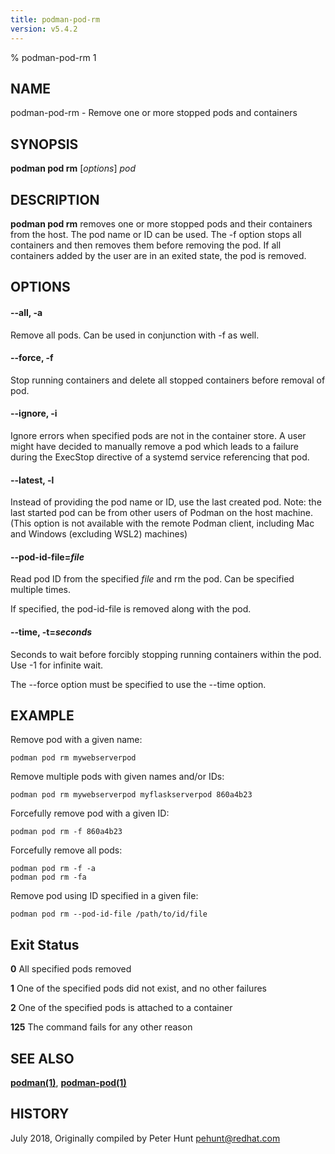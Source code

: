 ```yaml
---
title: podman-pod-rm
version: v5.4.2
---
```


% podman-pod-rm 1

## NAME
podman\-pod\-rm - Remove one or more stopped pods and containers

## SYNOPSIS
**podman pod rm** [*options*] *pod*

## DESCRIPTION
**podman pod rm** removes one or more stopped pods and their containers from the host.  The pod name or ID can be used. The \-f option stops all containers and then removes them before removing the pod. If all containers added by the user are in an exited state, the pod is removed.

## OPTIONS

#### **--all**, **-a**

Remove all pods.  Can be used in conjunction with \-f as well.

#### **--force**, **-f**

Stop running containers and delete all stopped containers before removal of pod.


[//]: # (BEGIN included file options/ignore.md)
#### **--ignore**, **-i**

Ignore errors when specified pods are not in the container store.  A user
might have decided to manually remove a pod which leads to a failure
during the ExecStop directive of a systemd service referencing that pod.

[//]: # (END   included file options/ignore.md)


[//]: # (BEGIN included file options/latest.md)
#### **--latest**, **-l**

Instead of providing the pod name or ID, use the last created pod.
Note: the last started pod can be from other users of Podman on the host machine.
(This option is not available with the remote Podman client, including Mac and Windows
(excluding WSL2) machines)

[//]: # (END   included file options/latest.md)


[//]: # (BEGIN included file options/pod-id-file.pod.md)
#### **--pod-id-file**=*file*

Read pod ID from the specified *file* and rm the pod. Can be specified multiple times.

[//]: # (END   included file options/pod-id-file.pod.md)
If specified, the pod-id-file is removed along with the pod.


[//]: # (BEGIN included file options/time.md)
#### **--time**, **-t**=*seconds*

Seconds to wait before forcibly stopping running containers within the pod.
Use -1 for infinite wait.

[//]: # (END   included file options/time.md)

The --force option must be specified to use the --time option.

## EXAMPLE

Remove pod with a given name:
```
podman pod rm mywebserverpod
```

Remove multiple pods with given names and/or IDs:
```
podman pod rm mywebserverpod myflaskserverpod 860a4b23
```

Forcefully remove pod with a given ID:
```
podman pod rm -f 860a4b23
```

Forcefully remove all pods:
```
podman pod rm -f -a
podman pod rm -fa
```

Remove pod using ID specified in a given file:
```
podman pod rm --pod-id-file /path/to/id/file
```

## Exit Status
  **0**   All specified pods removed

  **1**   One of the specified pods did not exist, and no other failures

  **2**   One of the specified pods is attached to a container

  **125** The command fails for any other reason

## SEE ALSO
**[podman(1)](podman.1.md)**, **[podman-pod(1)](podman-pod.1.md)**

## HISTORY
July 2018, Originally compiled by Peter Hunt <pehunt@redhat.com>
